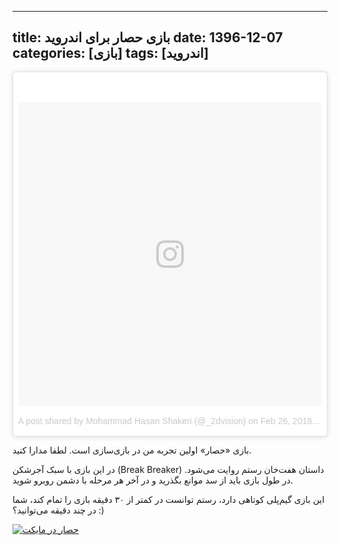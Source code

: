 
---
title: بازی حصار برای اندروید
date: 1396-12-07
categories: [بازی]
tags: [اندروید]
---

<blockquote class="instagram-media" data-instgrm-permalink="https://www.instagram.com/p/BfqTofiFW3T/" data-instgrm-version="8" style=" background:#FFF; border:0; border-radius:3px; box-shadow:0 0 1px 0 rgba(0,0,0,0.5),0 1px 10px 0 rgba(0,0,0,0.15); margin: 1px; max-width:658px; padding:0; width:99.375%; width:-webkit-calc(100% - 2px); width:calc(100% - 2px);"><div style="padding:8px;"> <div style=" background:#F8F8F8; line-height:0; margin-top:40px; padding:50.0% 0; text-align:center; width:100%;"> <div style=" background:url(data:image/png;base64,iVBORw0KGgoAAAANSUhEUgAAACwAAAAsCAMAAAApWqozAAAABGdBTUEAALGPC/xhBQAAAAFzUkdCAK7OHOkAAAAMUExURczMzPf399fX1+bm5mzY9AMAAADiSURBVDjLvZXbEsMgCES5/P8/t9FuRVCRmU73JWlzosgSIIZURCjo/ad+EQJJB4Hv8BFt+IDpQoCx1wjOSBFhh2XssxEIYn3ulI/6MNReE07UIWJEv8UEOWDS88LY97kqyTliJKKtuYBbruAyVh5wOHiXmpi5we58Ek028czwyuQdLKPG1Bkb4NnM+VeAnfHqn1k4+GPT6uGQcvu2h2OVuIf/gWUFyy8OWEpdyZSa3aVCqpVoVvzZZ2VTnn2wU8qzVjDDetO90GSy9mVLqtgYSy231MxrY6I2gGqjrTY0L8fxCxfCBbhWrsYYAAAAAElFTkSuQmCC); display:block; height:44px; margin:0 auto -44px; position:relative; top:-22px; width:44px;"></div></div><p style=" color:#c9c8cd; font-family:Arial,sans-serif; font-size:14px; line-height:17px; margin-bottom:0; margin-top:8px; overflow:hidden; padding:8px 0 7px; text-align:center; text-overflow:ellipsis; white-space:nowrap;"><a href="https://www.instagram.com/p/BfqTofiFW3T/" style=" color:#c9c8cd; font-family:Arial,sans-serif; font-size:14px; font-style:normal; font-weight:normal; line-height:17px; text-decoration:none;" target="_blank">A post shared by Mohammad Hasan Shakeri (@_2dvision)</a> on <time style=" font-family:Arial,sans-serif; font-size:14px; line-height:17px;" datetime="2018-02-26T13:09:07+00:00">Feb 26, 2018 at 5:09am PST</time></p></div></blockquote>
<script async defer src="//www.instagram.com/embed.js"></script>

بازی «حصار» اولین تجربه من در بازی‌سازی است. لطفا مدارا کنید.

در این بازی با سبک آجرشکن (Break Breaker) داستان هفت‌خان رستم روایت می‌شود. در طول بازی باید از سد موانع بگذرید و در آخر هر مرحله با دشمن روبرو شوید.

‏این بازی گیم‌پلی کوتاهی دارد، رستم توانست در کمتر از ۳۰ دقیقه بازی را تمام کند، شما در چند دقیقه می‌توانید؟ :)

[![حصار در مایکت](https://www.myket.ir/logo/button/Button-K-P256.png)](https://myket.ir/app/com.i2dvision.hesar)
